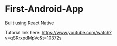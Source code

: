 # First-Android-App
Built using React Native

Tutorial link here:  https://www.youtube.com/watch?v=qSRrxpdMpVc&t=10372s
